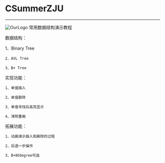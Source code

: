 # CSummerZJU 

---

![OurLogo](https://github.com/SummerZJU/CSummerZJU/blob/master/image/DSV.png)
常用数据结构演示教程



数据结构：

1、Binary Tree

	2、AVL Tree

	3、B+ Tree



实现功能：

	1、单值插入

	2、单值删除

	3、单值寻找后高亮显示

	4、清除重画



拓展功能：

	1、动画演示插入和删除的过程

	2、后退一步操作

	3、B+树degree可选
